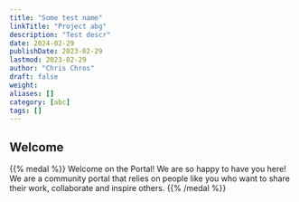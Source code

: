 ```yaml
---
title: "Some test name"
linkTitle: "Project abg"
description: "Test descr"
date: 2024-02-29
publishDate: 2023-02-29
lastmod: 2023-02-29
author: "Chris Chros"
draft: false
weight: 
aliases: []
category: [abc]
tags: []
---
```

## Welcome 
{{% medal %}}
Welcome on the Portal! We are so happy to have you here! We are a community portal that relies on people like you who want to share their work, collaborate and inspire others. 
{{% /medal %}}
